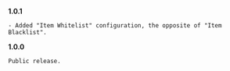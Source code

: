 **1.0.1**

```
- Added "Item Whitelist" configuration, the opposite of "Item Blacklist".
```

**1.0.0**

```
Public release.
```